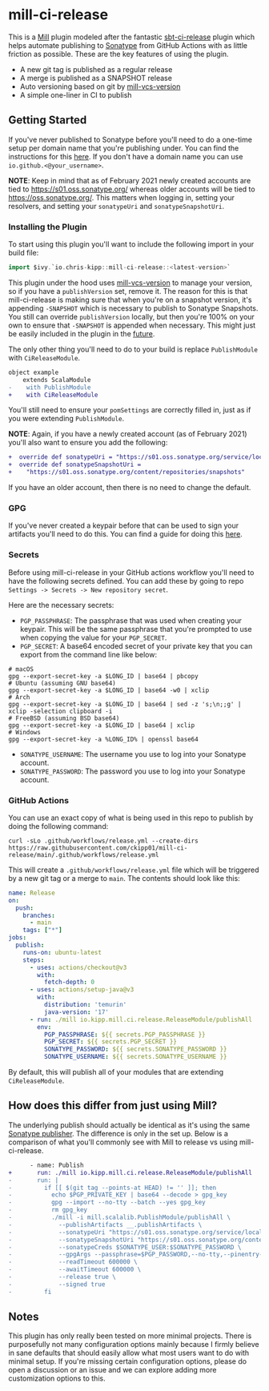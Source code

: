 # mill-ci-release

This is a [Mill][mill] plugin modeled after the fantastic
[sbt-ci-release][sbt-ci-release] plugin which helps automate publishing to
[Sonatype][sonatype] from GitHub Actions with as little friction as possible.
These are the key features of using the plugin.

  - A new git tag is published as a regular release
  - A merge is published as a SNAPSHOT release
  - Auto versioning based on git by [mill-vcs-version][mill-vcs-version]
  - A simple one-liner in CI to publish

## Getting Started

If you've never published to Sonatype before you'll need to do a one-time setup
per domain name that you're publishing under. You can find the instructions for
this [here][sonatype-setup]. If you don't have a domain name you can use
`io.github.<@your_username>`.

**NOTE**: Keep in mind that as of February 2021 newly created accounts are tied
to https://s01.oss.sonatype.org/ whereas older accounts will be tied to
https://oss.sonatype.org/. This matters when logging in, setting your resolvers,
and setting your `sonatypeUri` and `sonatypeSnapshotUri`.

### Installing the Plugin

To start using this plugin you'll want to include the following import in your
build file:

```scala
import $ivy.`io.chris-kipp::mill-ci-release::<latest-version>`
```

This plugin under the hood uses [mill-vcs-version][mill-vcs-version] to manage
your version, so if you have a `publishVersion` set, remove it. The reason for
this is that mill-ci-release is making sure that when you're on a snapshot
version, it's appending `-SNAPSHOT` which is necessary to publish to Sonatype
Snapshots. You still can override `publishVersion` locally, but then you're 100%
on your own to ensure that `-SNAPSHOT` is appended when necessary. This might
just be easily included in the plugin in the [future][mill-vcs-discussion].

The only other thing you'll need to do to your build is replace `PublishModule`
with `CiReleaseModule`.

```diff
object example 
    extends ScalaModule
-    with PublishModule
+    with CiReleaseModule
```

You'll still need to ensure your `pomSettings` are correctly filled in, just as
if you were extending `PublishModule`.

**NOTE**: Again, if you have a newly created account (as of February 2021)
you'll also want to ensure you add the following:

```diff
+  override def sonatypeUri = "https://s01.oss.sonatype.org/service/local"
+  override def sonatypeSnapshotUri =
+    "https://s01.oss.sonatype.org/content/repositories/snapshots"
```

If you have an older account, then there is no need to change the default.

### GPG

If you've never created a keypair before that can be used to sign your artifacts
you'll need to do this. You can find a guide for doing this [here][gpg].

### Secrets

Before using mill-ci-release in your GitHub actions workflow you'll need to have
the following secrets defined. You can add these by going to repo `Settings ->
Secrets -> New repository secret`.

Here are the necessary secrets:

- `PGP_PASSPHRASE`: The passphrase that was used when creating your keypair.
    This will be the same passphrase that you're prompted to use when copying
    the value for your `PGP_SECRET`.
- `PGP_SECRET`: A base64 encoded secret of your private key that you can export
    from the command line like below:

```
# macOS
gpg --export-secret-key -a $LONG_ID | base64 | pbcopy
# Ubuntu (assuming GNU base64)
gpg --export-secret-key -a $LONG_ID | base64 -w0 | xclip
# Arch
gpg --export-secret-key -a $LONG_ID | base64 | sed -z 's;\n;;g' | xclip -selection clipboard -i
# FreeBSD (assuming BSD base64)
gpg --export-secret-key -a $LONG_ID | base64 | xclip
# Windows
gpg --export-secret-key -a %LONG_ID% | openssl base64
```

- `SONATYPE_USERNAME`: The username you use to log into your Sonatype account.
- `SONATYPE_PASSWORD`: The password you use to log into your Sonatype account.

### GitHub Actions

You can use an exact copy of what is being used in this repo to publish by
doing the following command:

```
curl -sLo .github/workflows/release.yml --create-dirs https://raw.githubusercontent.com/ckipp01/mill-ci-release/main/.github/workflows/release.yml
```

This will create a `.github/workflows/release.yml` file which will be triggered
by a new git tag or a merge to `main`. The contents should look like this:

```yaml
name: Release
on:
  push:
    branches:
      - main
    tags: ["*"]
jobs:
  publish:
    runs-on: ubuntu-latest
    steps:
      - uses: actions/checkout@v3
        with:
          fetch-depth: 0
      - uses: actions/setup-java@v3
        with:
          distribution: 'temurin'
          java-version: '17'
      - run: ./mill io.kipp.mill.ci.release.ReleaseModule/publishAll
        env:
          PGP_PASSPHRASE: ${{ secrets.PGP_PASSPHRASE }}
          PGP_SECRET: ${{ secrets.PGP_SECRET }}
          SONATYPE_PASSWORD: ${{ secrets.SONATYPE_PASSWORD }}
          SONATYPE_USERNAME: ${{ secrets.SONATYPE_USERNAME }}
```

By default, this will publish all of your modules that are extending
`CiReleaseModule`.

## How does this differ from just using Mill?

The underlying publish should actually be identical as it's using the same
[Sonatype publisher][mill-publisher]. The difference is only in the set up.
Below is a comparison of what you'll commonly see with Mill to release vs using
mill-ci-release.

```diff
      - name: Publish
+       run: ./mill io.kipp.mill.ci.release.ReleaseModule/publishAll
-       run: |
-         if [[ $(git tag --points-at HEAD) != '' ]]; then
-           echo $PGP_PRIVATE_KEY | base64 --decode > gpg_key
-           gpg --import --no-tty --batch --yes gpg_key
-           rm gpg_key
-           ./mill -i mill.scalalib.PublishModule/publishAll \
-             --publishArtifacts __.publishArtifacts \
-             --sonatypeUri "https://s01.oss.sonatype.org/service/local" \
-             --sonatypeSnapshotUri "https://s01.oss.sonatype.org/content/repositories/snapshots" \
-             --sonatypeCreds $SONATYPE_USER:$SONATYPE_PASSWORD \
-             --gpgArgs --passphrase=$PGP_PASSWORD,--no-tty,--pinentry-mode,loopback,--batch,--yes,-a,-b \
-             --readTimeout 600000 \
-             --awaitTimeout 600000 \
-             --release true \
-             --signed true
-         fi
```

## Notes

This plugin has only really been tested on more minimal projects. There is
purposefully not many configuration options mainly because I firmly believe in
sane defaults that should easily allow what most users want to do with minimal
setup. If you're missing certain configuration options, please do open a
discussion or an issue and we can explore adding more customization options to
this.

[mill]: https://com-lihaoyi.github.io/mill/mill/Intro_to_Mill.html
[sbt-ci-release]: https://github.com/sbt/sbt-ci-release
[sonatype]: https://www.sonatype.com/
[mill-vcs-version]: https://github.com/lefou/mill-vcs-version
[sonatype-setup]: https://central.sonatype.org/pages/ossrh-guide.html
[mill-vcs-discussion]: https://github.com/lefou/mill-vcs-version/discussions/62
[gpg]: https://central.sonatype.org/publish/requirements/gpg/
[mill-publisher]: https://github.com/com-lihaoyi/mill/blob/main/scalalib/src/publish/SonatypePublisher.scala
